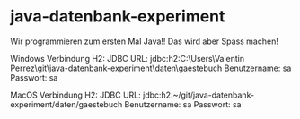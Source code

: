 # java-datenbank-experiment

Wir programmieren zum ersten Mal Java!! Das wird aber Spass machen!


Windows Verbindung H2:
JDBC URL: jdbc:h2:C:\Users\Valentin Perrez\git\java-datenbank-experiment\daten\gaestebuch
Benutzername: sa
Passwort: sa

MacOS Verbindung H2:
JDBC URL: jdbc:h2:~/git/java-datenbank-experiment/daten/gaestebuch
Benutzername: sa
Passwort: sa
